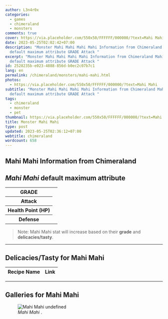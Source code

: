 ```yaml
---
author: L3n4r0x
categories:
  - games
  - chimeraland
  - monsters
comments: true
cover: https://via.placeholder.com/550x50/FFFFFF/000000/?text=Mahi Mahi
date: 2023-05-25T02:02:42+07:00
description: "Monster Mahi Mahi Mahi Mahi Information from Chimeraland Mahi Mahi
  default maximum attribute GRADE Attack "
excerpt: "Monster Mahi Mahi Mahi Mahi Information from Chimeraland Mahi Mahi
  default maximum attribute GRADE Attack "
id: 2528235b-e023-4888-856d-b0ec2c07b7c1
lang: en
permalink: /chimeraland/monsters/mahi-mahi.html
photos:
  - https://via.placeholder.com/550x50/FFFFFF/000000/?text=Mahi Mahi
subtitle: "Monster Mahi Mahi Mahi Mahi Information from Chimeraland Mahi Mahi
  default maximum attribute GRADE Attack "
tags:
  - chimeraland
  - monster
  - pet
thumbnail: https://via.placeholder.com/550x50/FFFFFF/000000/?text=Mahi Mahi
title: Monster Mahi Mahi
type: post
updated: 2023-05-25T02:36:12+07:00
webtitle: chimeraland
wordcount: 658
---
```


<link
  rel="stylesheet"
  href="https://rawcdn.githack.com/dimaslanjaka/Web-Manajemen/870a349/css/bootstrap-5-3-0-alpha3-wrapper.css"
/>
<section id="bootstrap-wrapper">
  <div data-bs-theme="dark">
    <h2>Mahi Mahi Information from Chimeraland</h2>
    <h2 id="attribute"><i>Mahi Mahi</i> default maximum attribute</h2>
    <div class="row">
      <div class="col mb-2">
        <div class="card">
          <div class="card-body">
            <table>
              <tr>
                <th>GRADE</th>
                <td><br /></td>
              </tr>
              <tr>
                <th>Attack</th>
                <td></td>
              </tr>
              <tr>
                <th>Health Point (HP)</th>
                <td></td>
              </tr>
              <tr>
                <th>Defense</th>
                <td></td>
              </tr>
            </table>
          </div>
        </div>
      </div>
    </div>
    <blockquote class="bd-callout bd-callout-warning">
      Note: Mahi Mahi stat will increase based on their <b>grade</b> and
      <b>delicacies/tasty</b>.
    </blockquote>
    <hr />
    <h2 id="delicacies">Delicacies/Tasty for Mahi Mahi</h2>
    <div class="card">
      <div class="card-body">
        <div class="table-responsive">
          <table class="table table-striped">
            <thead>
              <tr>
                <th>Recipe Name</th>
                <th>Link</th>
              </tr>
            </thead>
            <tbody></tbody>
          </table>
        </div>
      </div>
    </div>
    <hr />
    <div id="gallery">
      <h2>Galleries for Mahi Mahi</h2>
      <div class="row">
        <div class="col-lg-6 col-12">
          <figure>
            <img
              src="https://www.webmanajemen.com/undefined"
              alt="Mahi Mahi undefined"
            />
            <figcaption style="word-wrap: break-word">
              <i>Mahi Mahi</i> .
            </figcaption>
          </figure>
        </div>
      </div>
    </div>
  </div>
</section>